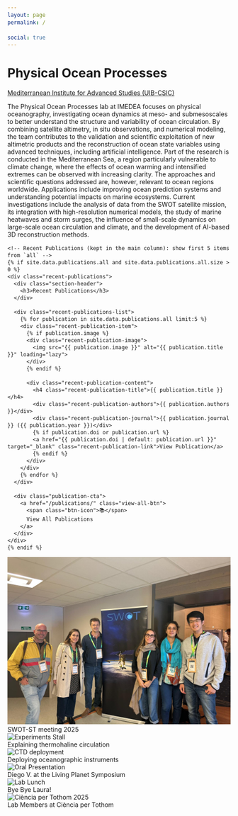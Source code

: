 ```yaml
---
layout: page
permalink: /

social: true
---
```


<div class="intro-hero">
  <h1 class="lab-title">Physical Ocean Processes</h1>
  <p class="lab-subtitle"><a href='https://imedea.uib-csic.es/' target="_blank">Mediterranean Institute for Advanced Studies (UIB-CSIC)</a></p>
</div>

<div class="about-grid">
  <div class="about-main">
    <div class="lab-overview" style="text-align: left;">
      <p>The Physical Ocean Processes lab at IMEDEA focuses on physical oceanography, investigating ocean dynamics at meso- and submesoscales to better understand the structure and variability of ocean circulation. By combining satellite altimetry, in situ observations, and numerical modeling, the team contributes to the validation and scientific exploitation of new altimetric products and the reconstruction of ocean state variables using advanced techniques, including artificial intelligence. Part of the research is conducted in the Mediterranean Sea, a region particularly vulnerable to climate change, where the effects of ocean warming and intensified extremes can be observed with increasing clarity. The approaches and scientific questions addressed are, however, relevant to ocean regions worldwide. Applications include improving ocean prediction systems and understanding potential impacts on marine ecosystems. Current investigations include the analysis of data from the SWOT satellite mission, its integration with high-resolution numerical models, the study of marine heatwaves and storm surges, the influence of small-scale dynamics on large-scale ocean circulation and climate, and the development of AI-based 3D reconstruction methods.</p>
    </div>

    <!-- Recent Publications (kept in the main column): show first 5 items from `all` -->
    {% if site.data.publications.all and site.data.publications.all.size > 0 %}
    <div class="recent-publications">
      <div class="section-header">
        <h3>Recent Publications</h3>
      </div>
      
      <div class="recent-publications-list">
        {% for publication in site.data.publications.all limit:5 %}
        <div class="recent-publication-item">
          {% if publication.image %}
          <div class="recent-publication-image">
            <img src="{{ publication.image }}" alt="{{ publication.title }}" loading="lazy">
          </div>
          {% endif %}
          
          <div class="recent-publication-content">
            <h4 class="recent-publication-title">{{ publication.title }}</h4>
            <div class="recent-publication-authors">{{ publication.authors }}</div>
            <div class="recent-publication-journal">{{ publication.journal }} ({{ publication.year }})</div>
            {% if publication.doi or publication.url %}
            <a href="{{ publication.doi | default: publication.url }}" target="_blank" class="recent-publication-link">View Publication</a>
            {% endif %}
          </div>
        </div>
        {% endfor %}
      </div>
      
      <div class="publication-cta">
        <a href="/publications/" class="view-all-btn">
          <span class="btn-icon">📚</span>
          View All Publications
        </a>
      </div>
    </div>
    {% endif %}
  </div>

  <aside class="about-side">
    <!-- Research Gallery -->
    <div class="photo-gallery">
      <div class="gallery-grid">
        <div class="gallery-item">
          <img src="/assets/img/gallery/SWOT-ST-Meeting_2025.jpg" alt="SWOT-ST meeting">
          <div class="gallery-caption">SWOT-ST meeting 2025 </div>
        </div>
        <div class="gallery-item">
          <img src="/assets/img/gallery/experiments.jpg" alt="Experiments Stall">
          <div class="gallery-caption">Explaining thermohaline circulation</div>
        </div>
        <div class="gallery-item">
          <img src="/assets/img/gallery/ctd_fast_swot.jpg" alt="CTD deployment">
          <div class="gallery-caption">Deploying oceanographic instruments</div>
        </div>
        <div class="gallery-item">
          <img src="/assets/img/gallery/oral_diego.jpg" alt="Oral Presentation">
          <div class="gallery-caption">Diego V. at the Living Planet Symposium</div>
        </div>
        <div class="gallery-item">
          <img src="/assets/img/gallery/lab_lunch.jpg" alt="Lab Lunch">
          <div class="gallery-caption">Bye Bye Laura!</div>
        </div>
        <div class="gallery-item">
          <img src="/assets/img/gallery/ciencia_per_tothom_2025.jpg" alt="Ciència per Tothom 2025">
          <div class="gallery-caption">Lab Members at Ciència per Tothom</div>
        </div>
      </div>
    </div>
  </aside>
</div>
